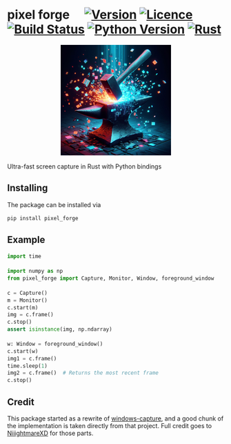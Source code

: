 # pixel forge&emsp; [![Version]][Version URL] [![Licence]][License URL] [![Build Status]][Build Status URL] [![Python Version]][Python Version URL] [![Rust]][Rust URL]

[Licence]: https://img.shields.io/badge/license-MIT-blue
[License URL]: https://github.com/amacati/pixel_forge/blob/master/LICENSE

[Build Status]: https://img.shields.io/github/actions/workflow/status/amacati/pixel_forge/CI.yml
[Build Status URL]: https://github.com/amacati/pixel_forge

[Version]: https://img.shields.io/pypi/v/pixel-forge
[Version URL]: https://pypi.org/project/pixel-forge/

[Python Version]: https://img.shields.io/pypi/pyversions/pixel-forge?logo=python
[Python Version URL]: https://www.python.org

[Rust]: https://img.shields.io/badge/Rust-x?logo=rust&color=CE412B
[Rust URL]: https://www.rust-lang.org/

<p align="center">
  <img width="256" height="256" src="https://raw.githubusercontent.com/amacati/pixel_forge/master/docs/img/pixel_forge_banner.png">
</p>

Ultra-fast screen capture in Rust with Python bindings

## Installing

The package can be installed via

```bash
pip install pixel_forge
```

## Example

```python
import time

import numpy as np
from pixel_forge import Capture, Monitor, Window, foreground_window

c = Capture()
m = Monitor()
c.start(m)
img = c.frame()
c.stop()
assert isinstance(img, np.ndarray)

w: Window = foreground_window()
c.start(w)
img1 = c.frame()
time.sleep(1)
img2 = c.frame()  # Returns the most recent frame
c.stop()
```

## Credit
This package started as a rewrite of [windows-capture](https://github.com/NiiightmareXD/windows-capture), and a good chunk of the implementation is taken directly from that project. Full credit goes to [NiiightmareXD](https://github.com/NiiightmareXD) for those parts.
